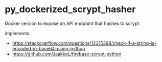 # py_dockerized_scrypt_hasher

 Docker version to expose an API endpoint that hashes to scrypt


implements:
- https://stackoverflow.com/questions/12315398/check-if-a-string-is-encoded-in-base64-using-python
- https://github.com/JaakkoL/firebase-scrypt-python